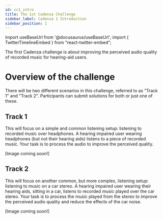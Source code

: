 ```yaml
---
id: cc1_intro
title: The 1st Cadenza Challenge
sidebar_label: Cadenza 1 Introduction
sidebar_position: 1
---
```

import useBaseUrl from '@docusaurus/useBaseUrl';
import { TwitterTimelineEmbed } from "react-twitter-embed";

The first Cadenza challenge is about improving the perceived audio quality of recorded music for hearing-aid users.

# Overview of the challenge

There will be two different scenarios in this challenge, referred to as "Track 1" and "Track 2". Participants can submit solutions for both or just one of these.

## Track 1

This will focus on a simple and common listening setup: listening to recorded music over headphones. A hearing impaired user wearing headphones (but not their hearing aids) listens to a piece of recorded music. Your task is to process the audio to improve the perceived quality.

[Image coming soon!]

## Track 2

This will focus on another common, but more complex, listening setup: listening to music on a car stereo. A hearing impaired user wearing their hearing aids, sitting in a car, listens to recorded music played over the car stereo. Your task is to process the music played from the stereo to improve the perceived audio quality and reduce the effects of the car noise.

[Image coming soon!]